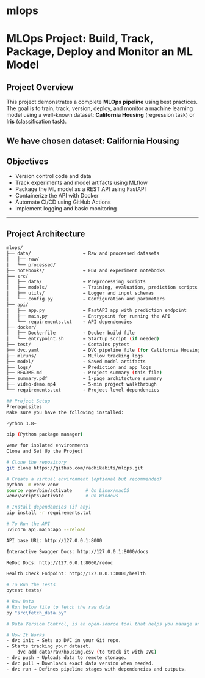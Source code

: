 # mlops
# MLOps Project: Build, Track, Package, Deploy and Monitor an ML Model

## Project Overview

This project demonstrates a complete **MLOps pipeline** using best practices. The goal is to train, track, version, deploy, and monitor a machine learning model using a well-known dataset: **California Housing** (regression task) or **Iris** (classification task).

We have chosen dataset: **California Housing**
---

## Objectives

- Version control code and data
- Track experiments and model artifacts using MLflow
- Package the ML model as a REST API using FastAPI
- Containerize the API with Docker
- Automate CI/CD using GitHub Actions
- Implement logging and basic monitoring

---

## Project Architecture

```bash
mlops/
├── data/                   → Raw and processed datasets
│   ├── raw/                 
│   └── processed/
├── notebooks/              → EDA and experiment notebooks
├── src/
│   ├── data/               → Preprocessing scripts
│   ├── models/             → Training, evaluation, prediction scripts
│   ├── utils/              → Logger and input schemas
│   └── config.py           → Configuration and parameters
├── api/
│   ├── app.py              → FastAPI app with prediction endpoint
│   ├── main.py             → Entrypoint for running the API
│   └── requirements.txt    → API dependencies
├── docker/
│   ├── Dockerfile          → Docker build file
│   └── entrypoint.sh       → Startup script (if needed)
├── test/                   → Contains pytest
├── dvc.yaml                → DVC pipeline file (for California Housing)
├── mlruns/                 → MLflow tracking logs
├── model/                  → Saved model artifacts
├── logs/                   → Prediction and app logs
├── README.md               → Project summary (this file)
├── summary.pdf             → 1-page architecture summary
├── video-demo.mp4          → 5-min project walkthrough
└── requirements.txt        → Project-level dependencies

## Project Setup
Prerequisites
Make sure you have the following installed:

Python 3.8+

pip (Python package manager)

venv for isolated environments
Clone and Set Up the Project

# Clone the repository
git clone https://github.com/radhikabits/mlops.git

# Create a virtual environment (optional but recommended)
python -m venv venv
source venv/bin/activate     # On Linux/macOS
venv\Scripts\activate        # On Windows

# Install dependencies (if any)
pip install -r requirements.txt

# To Run the API
uvicorn api.main:app --reload

API base URL: http://127.0.0.1:8000

Interactive Swagger Docs: http://127.0.0.1:8000/docs

ReDoc Docs: http://127.0.0.1:8000/redoc

Health Check Endpoint: http://127.0.0.1:8000/health

# To Run the Tests
pytest tests/

# Raw Data
# Run below file to fetch the raw data
py "src\fetch_data.py"

# Data Version Control, is an open-source tool that helps you manage and version control data

# How It Works
- dvc init → Sets up DVC in your Git repo.
- Starts tracking your dataset.
    dvc add data/raw/housing.csv (to track it with DVC)
- dvc push → Uploads data to remote storage.
- dvc pull → Downloads exact data version when needed.
- dvc run → Defines pipeline stages with dependencies and outputs.




